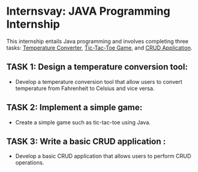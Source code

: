 # Internsvay: JAVA Programming Internship

This internship entails Java programming and involves completing three tasks: [Temperature Converter](Temperatureconverter.java), [Tic-Tac-Toe Game](TicTacToeGame.java), and [CRUD Application](CrudApplication.java).

## TASK 1: Design a temperature conversion tool:

* Develop a temperature conversion tool
that allow users to convert temperature
from Fahrenheit to Celsius and vice
versa.

## TASK 2: Implement a simple game:

* Create a simple game such as tic-tac-toe using Java.

## TASK 3: Write a basic CRUD application :

* Develop a basic CRUD application that
allows users to perform CRUD
operations.
